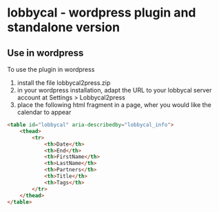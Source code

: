 # lobbycal - wordpress plugin and standalone version

## Use in wordpress

To use the plugin in wordpress 

1. install the file lobbycal2press.zip
1. in your wordpress installation, adapt the URL to your lobbycal server account at Settings > Lobbycal2press
1. place the following html fragment in a page, wher you would like the calendar to appear 

```html 
<table id="lobbycal" aria-describedby="lobbycal_info">
	<thead>
		<tr>
			<th>Date</th>
			<th>End</th>
			<th>FirstName</th>
			<th>LastName</th>
			<th>Partners</th>
			<th>Title</th>
			<th>Tags</th>
		</tr>
	</thead>
</table>
```

